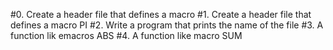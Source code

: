 #0. Create a header file that defines a macro #1. Create a header file that defines a macro PI #2. Write a program that prints the name of the file #3. A function lik emacros ABS #4. A function like macro SUM

